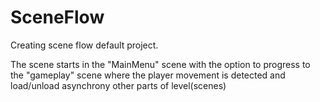# SceneFlow
 
Creating scene flow default project.

The scene starts in the "MainMenu" scene with the option to progress to the "gameplay" scene 
where the player movement is detected and load/unload asynchrony other parts of level(scenes)